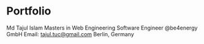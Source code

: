 # Portfolio

Md Tajul Islam
Masters in Web Engineering
Software Engineer @be4energy GmbH
Email: tajul.tuc@gmail.com
Berlin, Germany